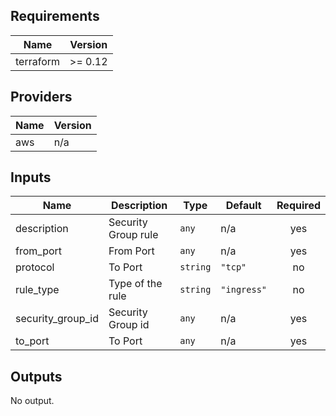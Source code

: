 ## Requirements

| Name | Version |
|------|---------|
| terraform | >= 0.12 |

## Providers

| Name | Version |
|------|---------|
| aws | n/a |

## Inputs

| Name | Description | Type | Default | Required |
|------|-------------|------|---------|:--------:|
| description | Security Group rule | `any` | n/a | yes |
| from\_port | From Port | `any` | n/a | yes |
| protocol | To Port | `string` | `"tcp"` | no |
| rule\_type | Type of the rule | `string` | `"ingress"` | no |
| security\_group\_id | Security Group id | `any` | n/a | yes |
| to\_port | To Port | `any` | n/a | yes |

## Outputs

No output.


